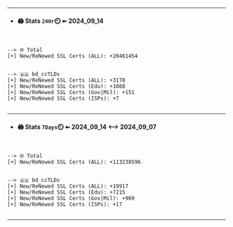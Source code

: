 

---
- #### 🖨️ **Stats** `24Hr`⏲️ ➼ 2024_09_14
```console


--> 🌐 Total
[+] New/ReNewed SSL Certs (ALL): +20461454


--> 🇧🇩 bd_ccTLDs
[+] New/ReNewed SSL Certs (ALL): +3178
[+] New/ReNewed SSL Certs (Edu): +1088
[+] New/ReNewed SSL Certs (Gov|Mil): +151
[+] New/ReNewed SSL Certs (ISPs): +7


```

---
- #### 🖨️ **Stats** `7Days`⏲️ ➼ 2024_09_14 <--> 2024_09_07
```console


--> 🌐 Total
[+] New/ReNewed SSL Certs (ALL): +113238596


--> 🇧🇩 bd_ccTLDs
[+] New/ReNewed SSL Certs (ALL): +19917
[+] New/ReNewed SSL Certs (Edu): +7215
[+] New/ReNewed SSL Certs (Gov|Mil): +969
[+] New/ReNewed SSL Certs (ISPs): +17


```

---

